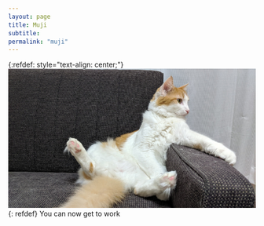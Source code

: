 ```yaml
---
layout: page
title: Muji
subtitle: 
permalink: "muji"
---
```

{:refdef: style="text-align: center;"}
![](assets/img/people/MujiOnCouch_500.jpg)
{: refdef}
You can now get to work<br>

